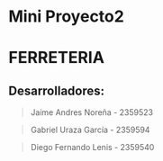 # Mini Proyecto2
# FERRETERIA

## Desarrolladores:

> Jaime Andres Noreña - 2359523

> Gabriel Uraza García - 2359594

> Diego Fernando Lenis - 2359540